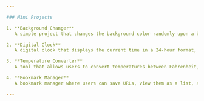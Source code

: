 ```yaml
---

### Mini Projects

1. **Background Changer**  
   A simple project that changes the background color randomly upon a button click. Created using HTML, CSS, and JavaScript.

2. **Digital Clock**  
   A digital clock that displays the current time in a 24-hour format, updating in real-time. Built with HTML, CSS, and JavaScript.

3. **Temperature Converter**  
   A tool that allows users to convert temperatures between Fahrenheit, Celsius, and Kelvin. Created using HTML, CSS, and JavaScript.

4. **Bookmark Manager**  
   A bookmark manager where users can save URLs, view them as a list, and click on any bookmark to open the associated website directly. Users can also delete saved bookmarks. Built using HTML, CSS, and JavaScript.

---
```

